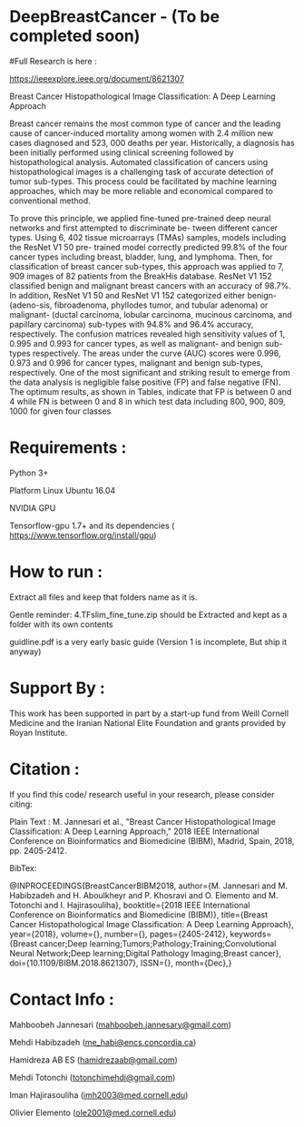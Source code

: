 # DeepBreastCancer - (To be completed soon) 

#Full Research is here : 

https://ieeexplore.ieee.org/document/8621307


Breast Cancer Histopathological Image Classification: A Deep Learning Approach

Breast cancer remains the most common type of cancer and the leading cause of cancer-induced mortality
among women with 2.4 million new cases diagnosed and 523, 000 deaths per year. Historically, a diagnosis has been
initially performed using clinical screening followed by histopathological analysis. Automated classification of cancers
using histopathological images is a challenging task of accurate detection of tumor sub-types. This process could be facilitated by machine learning approaches, which may be more reliable and economical compared to conventional method.


To prove this principle, we applied fine-tuned pre-trained deep neural networks and first attempted to discriminate be-
tween different cancer types. Using 6, 402 tissue microarrays (TMAs) samples, models including the ResNet V1 50 pre-
trained model correctly predicted 99.8% of the four cancer types including breast, bladder, lung, and lymphoma. Then,
for classification of breast cancer sub-types, this approach was applied to 7, 909 images of 82 patients from the BreakHis
database. ResNet V1 152 classified benign and malignant breast cancers with an accuracy of 98.7%. In addition, ResNet V1
50 and ResNet V1 152 categorized either benign- (adeno-sis, fibroadenoma, phyllodes tumor, and tubular adenoma) or
malignant- (ductal carcinoma, lobular carcinoma, mucinous carcinoma, and papillary carcinoma) sub-types with 94.8% and
96.4% accuracy, respectively. The confusion matrices revealed high sensitivity values of 1, 0.995 and 0.993 for cancer types, as well as malignant- and benign sub-types respectively. The areas under the curve (AUC) scores were 0.996, 0.973 and 0.996 for
cancer types, malignant and benign sub-types, respectively. One of the most significant and striking result to emerge from the
data analysis is negligible false positive (FP) and false negative (FN). The optimum results, as shown in Tables, indicate that FP is between 0 and 4 while FN is between 0 and 8 in which test data including 800, 900, 809, 1000 for given four classes

# Requirements : 

Python 3+  

Platform Linux Ubuntu 16.04

NVIDIA GPU

Tensorflow-gpu 1.7+ and its dependencies  ( https://www.tensorflow.org/install/gpu) 


# How to run : 
Extract all files and keep that folders name as it is.


Gentle reminder:  4.TFslim_fine_tune.zip should be Extracted and kept as a folder with its own contents 


guidline.pdf  is a very early basic guide (Version 1 is incomplete, But ship it anyway)


# Support By : 

This work has been supported in part by a  start-up  fund  from  Weill  Cornell Medicine  and the Iranian National Elite  Foundation   and   grants   provided   by   Royan   Institute.


# Citation : 

If you find this code/ research useful in your research, please consider citing:

Plain Text : 
M. Jannesari et al., "Breast Cancer Histopathological Image Classification: A Deep Learning Approach," 2018 IEEE International Conference on Bioinformatics and Biomedicine (BIBM), Madrid, Spain, 2018, pp. 2405-2412.

BibTex:

@INPROCEEDINGS{BreastCancerBIBM2018,
author={M. Jannesari and M. Habibzadeh and H. Aboulkheyr and P. Khosravi and O. Elemento and M. Totonchi and I. Hajirasouliha},
booktitle={2018 IEEE International Conference on Bioinformatics and Biomedicine (BIBM)},
title={Breast Cancer Histopathological Image Classification: A Deep Learning Approach},
year={2018},
volume={},
number={},
pages={2405-2412},
keywords={Breast cancer;Deep learning;Tumors;Pathology;Training;Convolutional Neural Network;Deep learning;Digital Pathology Imaging;Breast cancer},
doi={10.1109/BIBM.2018.8621307},
ISSN={},
month={Dec},}



# Contact Info : 



Mahboobeh Jannesari (mahboobeh.jannesary@gmail.com)

Mehdi Habibzadeh  (me_habi@encs.concordia.ca) 

Hamidreza AB ES (hamidrezaab@gmail.com)

Mehdi Totonchi (totonchimehdi@gmail.com)

Iman Hajirasouliha (imh2003@med.cornell.edu)

Olivier Elemento (ole2001@med.cornell.edu)
